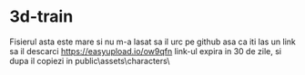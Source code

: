 # 3d-train

Fisierul asta este mare si nu m-a lasat sa il urc pe github asa ca iti las un link sa il descarci https://easyupload.io/ow9qfn link-ul expira in 30 de zile,
si dupa il copiezi in public\assets\characters\ 
